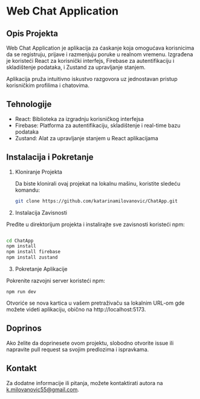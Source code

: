 # Web Chat Application

## Opis Projekta

Web Chat Application je aplikacija za ćaskanje koja omogućava korisnicima da se registruju, prijave i razmenjuju poruke u realnom vremenu. Izgrađena je koristeći React za korisnički interfejs, Firebase za autentifikaciju i skladištenje podataka, i Zustand za upravljanje stanjem. 

Aplikacija pruža intuitivno iskustvo razgovora uz jednostavan pristup korisničkim profilima i chatovima. 

## Tehnologije

- React: Biblioteka za izgradnju korisničkog interfejsa
- Firebase: Platforma za autentifikaciju, skladištenje i real-time bazu podataka
- Zustand: Alat za upravljanje stanjem u React aplikacijama

## Instalacija i Pokretanje

1. Kloniranje Projekta

   Da biste klonirali ovaj projekat na lokalnu mašinu, koristite sledeću komandu:

   ```bash
   git clone https://github.com/katarinamilovanovic/ChatApp.git
   ```

2. Instalacija Zavisnosti

Pređite u direktorijum projekta i instalirajte sve zavisnosti koristeći npm:

```bash

cd ChatApp
npm install
npm install firebase
npm install zustand

```

3. Pokretanje Aplikacije

Pokrenite razvojni server koristeći npm:
```
npm run dev
```
Otvoriće se nova kartica u vašem pretraživaču sa lokalnim URL-om gde možete videti aplikaciju, obično na http://localhost:5173.


## Doprinos
Ako želite da doprinesete ovom projektu, slobodno otvorite issue ili napravite pull request sa svojim predlozima i ispravkama.

## Kontakt
Za dodatne informacije ili pitanja, možete kontaktirati autora na k.milovanovic55@gmail.com.
